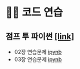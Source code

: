 # 🤹‍♂️ 코드 연습
## 점프 투 파이썬 [[link]](https://wikidocs.net/book/1)
+ 02장 연습문제 [ipynb](https://github.com/kbjung/LikeLion_13th_DataCourse/blob/main/practice/jump_to_python/%EC%A0%90%ED%94%84%ED%88%AC%ED%8C%8C%EC%9D%B4%EC%8D%AC02%EC%9E%A5_%EC%97%B0%EC%8A%B5%EB%AC%B8%EC%A0%9C.ipynb)
+ 03장 연습문제 [ipynb](https://github.com/kbjung/LikeLion_13th_DataCourse/blob/main/practice/jump_to_python/%EC%A0%90%ED%94%84%ED%88%AC%ED%8C%8C%EC%9D%B4%EC%8D%AC03%EC%9E%A5_%EC%97%B0%EC%8A%B5%EB%AC%B8%EC%A0%9C.ipynb)
